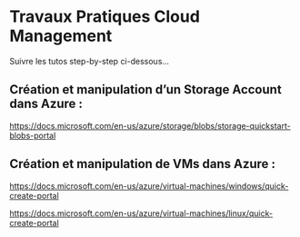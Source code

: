 # Travaux Pratiques Cloud Management
Suivre les tutos step-by-step ci-dessous...

## Création et manipulation d’un Storage Account dans Azure :

https://docs.microsoft.com/en-us/azure/storage/blobs/storage-quickstart-blobs-portal

## Création et manipulation de VMs dans Azure :

https://docs.microsoft.com/en-us/azure/virtual-machines/windows/quick-create-portal 

https://docs.microsoft.com/en-us/azure/virtual-machines/linux/quick-create-portal 


